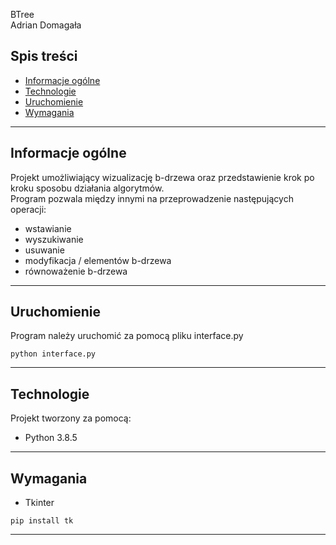BTree  
Adrian Domagała

## Spis treści
* [Informacje ogólne](#Informacje-ogólne)
* [Technologie](#Technologie)
* [Uruchomienie](#Uruchomienie)
* [Wymagania](#Wymagania)

---

## Informacje ogólne
Projekt umożliwiający wizualizację b-drzewa oraz przedstawienie krok po kroku sposobu działania algorytmów.  
Program pozwala między innymi na przeprowadzenie następujących operacji:
  * wstawianie 
  * wyszukiwanie 
  * usuwanie 
  * modyfikacja / elementów b-drzewa
  * równoważenie b-drzewa	

---

## Uruchomienie
Program należy uruchomić za pomocą pliku interface.py

```
python interface.py
```
---

## Technologie
Projekt tworzony za pomocą:
* Python 3.8.5

---

## Wymagania
* Tkinter

```
pip install tk
```
---
